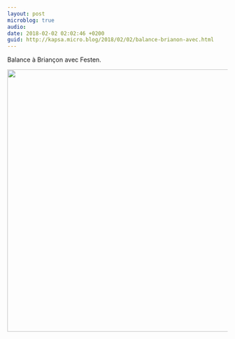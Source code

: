 ```yaml
---
layout: post
microblog: true
audio: 
date: 2018-02-02 02:02:46 +0200
guid: http://kapsa.micro.blog/2018/02/02/balance-brianon-avec.html
---
```

Balance à Briançon avec Festen.

<img src="http://www.jeankapsa.com/uploads/2018/d87212ac7b.jpg" width="600" height="599" />
